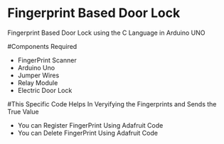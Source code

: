 # Fingerprint Based Door Lock

Fingerprint Based Door Lock using the C Language in Arduino UNO

#Components Required
- FingerPrint Scanner
- Arduino Uno
- Jumper Wires
- Relay Module
- Electric Door Lock


 #This Specific Code Helps In Veryifying the Fingerprints and Sends the True Value

- You can Register FingerPrint Using Adafruit Code
- You can Delete FingerPrint Using Adafruit Code
